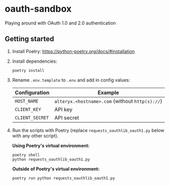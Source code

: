 # oauth-sandbox

Playing around with OAuth 1.0 and 2.0 authentication

## Getting started

1. Install Poetry: https://python-poetry.org/docs/#installation
2. Install dependencies:

    ```shell
    poetry install
    ```
3. Rename `.env.template` to `.env` and add in config values:

    | Configuration   | Example                                         |
    | --------------- | ----------------------------------------------- |
    | `HOST_NAME`     | `alteryx.<hostname>.com` (without `http(s)://`) |
    | `CLIENT_KEY`    | API key                                         |
    | `CLIENT_SECRET` | API secret                                      |

4. Run the scripts with Poetry (replace `requests_oauthlib_oauth1.py` below with any other script).

    **Using Poetry's virtual environment:**

    ```shell
    poetry shell
    python requests_oauthlib_oauth1.py
    ```

    **Outside of Poetry's virtual environment:**

    ```shell
    poetry run python requests_oauthlib_oauth1.py
    ```
